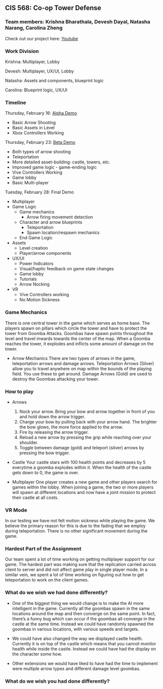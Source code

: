 ## CIS 568: Co-op Tower Defense
### Team members: Krishna Bharathala, Devesh Dayal, Natasha Narang, Carolina Zheng

Check out our project here: [Youtube](https://www.youtube.com/watch?v=BLJsaGhtmEM)

### Work Division
Krishna: Multiplayer, Lobby

Devesh: Multiplayer, UX/UI, Lobby

Natasha: Assets and components, blueprint logic

Carolina: Blueprint logic, UX/UI

### Timeline

Thursday, February 16: [Alpha Demo](https://github.com/PennVR/unreal-project-materials-and-textures/releases/tag/Alpha)
   * Basic Arrow Shooting
   * Basic Assets in Level
   * Xbox Controllers Working

Thursday, February 23: [Beta Demo](https://github.com/PennVR/unreal-project-materials-and-textures/releases/tag/Beta)
  * Both types of arrow shooting
  * Teleportation
  * More detailed asset-building: castle, towers, etc.
  * Improved game logic - game-ending logic
  * Vive Controllers Working
  * Game lobby
  * Basic Multi-player

Tuesday, February 28: Final Demo
 * Multiplayer
 * Game Logic
    * Game mechanics
      * Arrow firing movement detection
    * Character and arrow blueprints
       * Teleportation
       * Spawn location/respawn mechanics 
    * End Game Logic
 * Assets
    * Level creation
    * Player/arrow components
 * UX/UI
    * Power Indicators
    * Visual/haptic feedback on game state changes
    * Game lobby
    * Tutorials
    * Arrow Nocking
 * VR
    * Vive Controllers working
    * No Motion Sickness
    

### Game Mechanics
There is one central tower in the game which serves as home base. The players spawn on pillars which circle the tower and have to protect the tower from Goomba Attacks. Goombas have spawn points throughout the level and travel inwards towards the center of the map. When a Goomba reaches the tower, it explodes and inflicts some amount of damage on the tower.  

* Arrow Mechanics
There are two types of arrows in the game, teleportation arrows and damage arrows. Teleportation Arrows (Silver) allow you to travel anywhere on map within the bounds of the playing field. You use these to get around. Damage Arrows (Gold) are used to destroy the Goombas attacking your tower.

### How to play

* Arrows
   1. Nock your arrow. Bring your bow and arrow together in front of you and hold down the arrow trigger.
   2. Charge your bow by pulling back with your arrow hand. The brighter the bow glows, the more force applied to the arrow.
   3. Fire by releasing the arrow trigger.
   4. Reload a new arrow by pressing the grip while reaching over your shoulder.
   5. Toggle between damage (gold) and teleport (silver) arrows by pressing the bow trigger.
   
* Castle
Your castle stars with 100 health points and decreases by 5 everytime a goomba explodes within it. When the health of the castle gets down to 0, the game is over.

* Multiplayer
One player creates a new game and other players search for games within the lobby. When joining a game, the two or more players will spawn at different locations and now have a joint mission to protect their castle at all costs.

### VR Mode
In our testing we have not felt motion sickness while playing the game. We believe the primary reason for this is due to the fading that we employ during teleportation. There is no other significant movement during the game.

### Hardest Part of the Assignment
Our team spent a lot of time working on getting multiplayer support for our game. The hardest part was making sure that the replication carried across client to server and did not affect game play in single player mode. In a similar vein, we spent a lot of time working on figuring out how to get teleportation to work on the client games.

### What do we wish we had done differently?

* One of the biggest thing we would change is to make the AI more intelligent in the game. Currently all the goombas spawn in the same locations around the map and then converge on the same point. In fact, there’s a funny bug which can occur if the goombas all converge in the castle at the same time. Instead we could have randomly spawned the goombas in various locations, with various speeds and targets.

* We could have also changed the way we displayed castle health. Currently it is on top of the castle which means that you cannot monitor health while inside the castle. Instead we could have had the display on the character some how.

* Other extensions we would have liked to have had the time to implement were multiple arrow types and different damage level goombas.

### What do we wish you had done differently?


  



